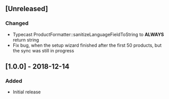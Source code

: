 ## [Unreleased]
### Changed
- Typecast ProductFormatter::sanitizeLanguageFieldToString to __ALWAYS__ return string
- Fix bug, when the setup wizard finished after the first 50 products, but the sync was still in progress

## [1.0.0] - 2018-12-14
### Added
- Initial release

